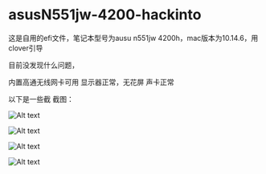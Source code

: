 # asusN551jw-4200-hackinto


这是自用的efi文件，笔记本型号为ausu n551jw 4200h，mac版本为10.14.6，用clover引导


目前没发现什么问题，


内置高通无线网卡可用
显示器正常，无花屏
声卡正常

以下是一些截
截图：

![Alt text](https://github.com/deanls1/asusN551jw-4200-hackintosh/tree/master/screenshot/1.png)

![Alt text](https://github.com/deanls1/asusN551jw-4200-hackintosh/tree/master/screenshot/1.png)

![Alt text](https://github.com/deanls1/asusN551jw-4200-hackintosh/tree/master/screenshot/1.png)

![Alt text](https://github.com/deanls1/asusN551jw-4200-hackintosh/tree/master/screenshot/1.png)
